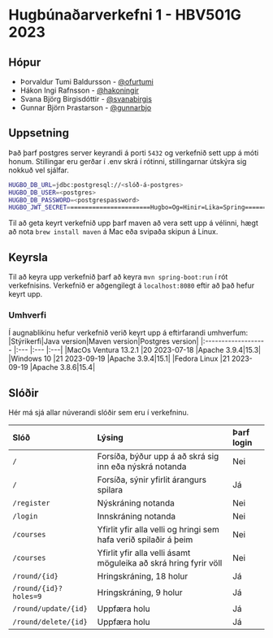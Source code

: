 # Hugbúnaðarverkefni 1 - HBV501G 2023

## Hópur

- Þorvaldur Tumi Baldursson - [@ofurtumi](github.com/ofurtumi)
- Hákon Ingi Rafnsson - [@hakoningir](github.com/hakoningir)
- Svana Björg Birgisdóttir - [@svanabirgis](github.com/svanabirgis)
- Gunnar Björn Þrastarson - [@gunnarbjo](github.com/gunnarbjo)

## Uppsetning

Það þarf postgres server keyrandi á porti `5432` og verkefnið sett upp á móti honum. Stillingar eru gerðar í .env skrá í rótinni, stillingarnar útskýra sig nokkuð vel sjálfar.

```bash
HUGBO_DB_URL=jdbc:postgresql://<slóð-á-postgres>
HUGBO_DB_USER=<postgres>
HUGBO_DB_PASSWORD=<postgrespassword>
HUGBO_JWT_SECRET=======================Hugbo=Og=Hinir=Lika=Spring===========================
```

Til að geta keyrt verkefnið upp þarf maven að vera sett upp á vélinni, hægt að nota `brew install maven` á Mac eða svipaða skipun á Linux.

## Keyrsla

Til að keyra upp verkefnið þarf að keyra `mvn spring-boot:run` í rót verkefnisins. Verkefnið er aðgengilegt á `localhost:8080` eftir að það hefur keyrt upp.

### Umhverfi

Í augnablikinu hefur verkefnið verið keyrt upp á eftirfarandi umhverfum:
|Stýrikerfi|Java version|Maven version|Postgres version|
|:------------------- |:--- |:--- |:---|
|MacOs Ventura 13.2.1 |20 2023-07-18 |Apache 3.9.4|15.3|
|Windows 10 |21 2023-09-19 |Apache 3.9.4|15.1|
|Fedora Linux |21 2023-09-19 |Apache 3.8.6|15.4|

## Slóðir

Hér má sjá allar núverandi slóðir sem eru í verkefninu.

| Slóð                  | Lýsing                                                           | Þarf login |
| :-------------------- | :--------------------------------------------------------------- | :--------- |
| `/`                   | Forsíða, býður upp á að skrá sig inn eða nýskrá notanda          | Nei        |
| `/`                   | Forsíða, sýnir yfirlit árangurs spilara                          | Já         |
| `/register`           | Nýskráning notanda                                               | Nei        |
| `/login`              | Innskráning notanda                                              | Nei        |
| `/courses`            | Yfirlit yfir alla velli og hringi sem hafa verið spilaðir á þeim | Nei        |
| `/courses`            | Yfirlit yfir alla velli ásamt möguleika að skrá hring fyrir völl | Nei        |
| `/round/{id}`         | Hringskráning, 18 holur                                          | Já         |
| `/round/{id}?holes=9` | Hringskráning, 9 holur                                           | Já         |
| `/round/update/{id}`  | Uppfæra holu                                                     | Já         |
| `/round/delete/{id}`  | Uppfæra holu                                                     | Já         |
